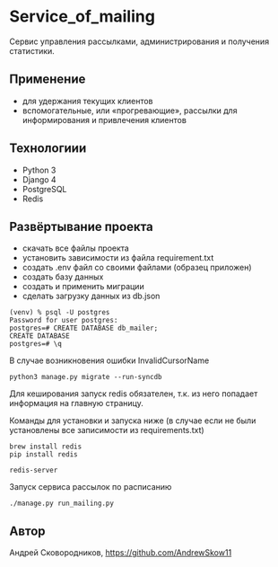 # Service_of_mailing
Сервис управления рассылками, администрирования и получения статистики.

## Применение 
- для удержания текущих клиентов
- вспомогательные, или «прогревающие», рассылки для информирования и привлечения клиентов

## Технологиии 
- Python 3 
- Django 4
- PostgreSQL
- Redis

## Развёртывание проекта 
- скачать все файлы проекта
- установить зависимости из файла requirement.txt
- создать .env файл со своими файлами (образец приложен)
- создать базу данных
- создать и применить миграции
- сделать загрузку данных из db.json
```commandline
(venv) % psql -U postgres 
Password for user postgres: 
postgres=# CREATE DATABASE db_mailer;
CREATE DATABASE
postgres=# \q
```

В случае возникновения ошибки InvalidCursorName 
```commandline
python3 manage.py migrate --run-syncdb

```
Для кеширования запуск redis обязателен, т.к. из него попадает информация на главную страницу.

Команды для установки и запуска ниже (в случае если не были установлены все записимости из requirements.txt)

```commandline
brew install redis
pip install redis

redis-server
```

Запуск сервиса рассылок по расписанию
```commandline
./manage.py run_mailing.py
```


## Автор 
Андрей Сковородников, https://github.com/AndrewSkow11
